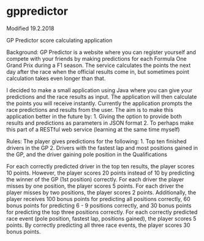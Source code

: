 # gppredictor
Modified 19.2.2018

GP Predictor score calculating application

Background:
GP Predictor is a website where you can register yourself and compete with your friends by making predictions for
each Formula One Grand Prix during a F1 season. The service calculates the points the next day after the race when the
official results come in, but sometimes point calculation takes even longer than that.

I decided to make a small application using Java where you can give your predictions and the race results as input.
The application will then calculate the points you will receive instantly. Currently the application prompts the race
predictions and results from the user. The aim is to make this application better in the future by:
    1. Giving the option to provide both results and predictions as parameters in JSON format
    2. To perhaps make this part of a RESTful web service (learning at the same time myself)

Rules:
The player gives predictions for the following:
    1. Top ten finished drivers in the GP
    2. Drivers with the fastest lap and most positions gained in the GP, and the driver gaining pole position in the
        Qualifications

For each correctly predicted driver in the top ten results, the player scores 10 points.
However, the player scores 20 points instead of 10 by predicting the winner of the GP (1st position) correctly.
For each driver the player misses by one position, the player scores 5 points.
For each driver the player misses by two positions, the player scores 2 points.
Additionally, the player receives 100 bonus points for predicting all positions correctly, 60 bonus points for
predicting 6 - 9 positions correctly, and 30 bonus points for predicting the top three positions correctly.
For each correctly predicted race event (pole position, fastest lap, positions gained), the player scores 5 points.
By correctly predicting all three race events, the player scores 30 bonus points.